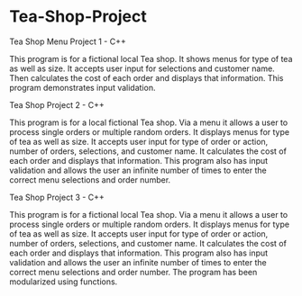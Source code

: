 # Tea-Shop-Project
Tea Shop Menu Project 1 - C++

This program is for a fictional local Tea shop. It shows menus for type
of tea as well as size. It accepts user input for selections and
customer name. Then calculates the cost of each order and displays
that information. This program demonstrates input validation.

Tea Shop Project 2 - C++

This program is for a local fictional Tea shop. Via a menu it allows a user to process
single orders or multiple random orders. It displays menus for type of tea as 
well as size. It accepts user input for type of order or action, number of 
orders, selections, and customer name. It calculates the cost of each order and 
displays that information. This program also has input validation and allows 
the user an infinite number of times to enter the correct menu selections and 
order number.

Tea Shop Project 3 - C++

This program is for a fictional local Tea shop. Via a menu it allows a user to process
single orders or multiple random orders. It displays menus for type of tea as 
well as size. It accepts user input for type of order or action, number of 
orders, selections, and customer name. It calculates the cost of each order and 
displays that information. This program also has input validation and allows 
the user an infinite number of times to enter the correct menu selections and 
order number. The program has been modularized using functions.

